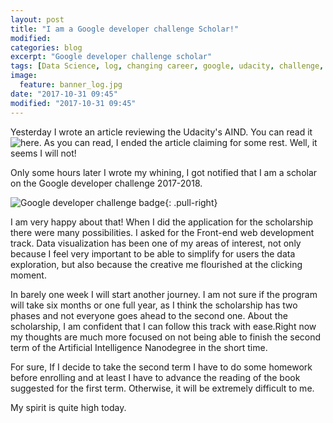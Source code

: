 ```yaml
---
layout: post
title: "I am a Google developer challenge Scholar!"
modified:
categories: blog
excerpt: "Google developer challenge scholar"
tags: [Data Science, log, changing career, google, udacity, challenge, data visualization]
image:
  feature: banner_log.jpg
date: "2017-10-31 09:45"
modified: "2017-10-31 09:45"
---
```


Yesterday I wrote an article reviewing the Udacity's AIND. You can read it ![here](http://www.analyzingdata.org/articles/AI-Nanodegree-Review-first-term/). As you can read, I ended the article claiming for some rest. Well, it seems I will not!

Only some hours later I wrote my whining, I got notified that I am a scholar on the Google developer challenge 2017-2018.

![Google developer challenge badge]({{site.url}}/images/posts/Google-Dev-EMEA-Badge.png){: .pull-right}


I am very happy about that! When I did the application for the scholarship there were many possibilities. I asked for the Front-end web development track. Data visualization has been one of my areas of interest, not only because I feel very important to be able to simplify for users the data exploration, but also because the creative me flourished at the clicking moment.

In barely one week I will start another journey. I am not sure if the program will take six months or one full year, as I think the scholarship has two phases and not everyone goes ahead to the second one. About the scholarship, I am confident that I can follow this track with ease.Right now my thoughts are much more focused on not being able to finish the second term of the Artificial Intelligence Nanodegree in the short time.

For sure, If I decide to take the second term I have to do some homework before enrolling and at least I have to advance the reading of the book suggested for the first term. Otherwise, it will be extremely difficult to me.

My spirit is quite high today.
